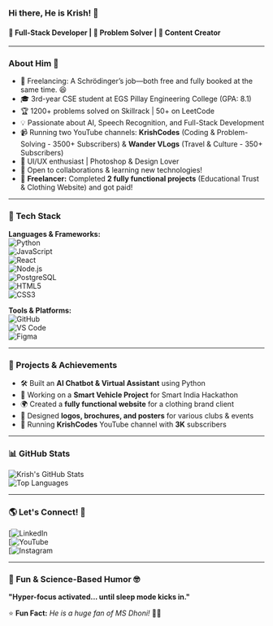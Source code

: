 ### Hi there, He is Krish! 👋  

#### 🚀 Full-Stack Developer | 🧠 Problem Solver | 🎥 Content Creator  

---

### About Him 🚀  
- 🚀 Freelancing: A Schrödinger’s job—both free and fully booked at the same time. 😆
- 🎓 3rd-year CSE student at EGS Pillay Engineering College (GPA: 8.1)
- 🏆 1200+ problems solved on Skillrack | 50+ on LeetCode
- 💡 Passionate about AI, Speech Recognition, and Full-Stack Development
- 📹 Running two YouTube channels: **KrishCodes** (Coding & Problem-Solving - 3500+ Subscribers) & **Wander VLogs** (Travel & Culture - 350+ Subscribers)
- 🎨 UI/UX enthusiast | Photoshop & Design Lover
- 💬 Open to collaborations & learning new technologies!
- 💼 **Freelancer:** Completed **2 fully functional projects** (Educational Trust & Clothing Website) and got paid!

---

### 🚀 Tech Stack  

**Languages & Frameworks:**  
![Python](https://img.shields.io/badge/-Python-3776AB?style=flat&logo=python&logoColor=white)  
![JavaScript](https://img.shields.io/badge/-JavaScript-F7DF1E?style=flat&logo=javascript&logoColor=black)  
![React](https://img.shields.io/badge/-React-61DAFB?style=flat&logo=react&logoColor=black)  
![Node.js](https://img.shields.io/badge/-Node.js-339933?style=flat&logo=node.js&logoColor=white)  
![PostgreSQL](https://img.shields.io/badge/-PostgreSQL-4169E1?style=flat&logo=postgresql&logoColor=white)  
![HTML5](https://img.shields.io/badge/-HTML5-E34F26?style=flat&logo=html5&logoColor=white)  
![CSS3](https://img.shields.io/badge/-CSS3-1572B6?style=flat&logo=css3)  

**Tools & Platforms:**  
![GitHub](https://img.shields.io/badge/-GitHub-181717?style=flat&logo=github)  
![VS Code](https://img.shields.io/badge/-VS%20Code-007ACC?style=flat&logo=visual-studio-code)  
![Figma](https://img.shields.io/badge/-Figma-F24E1E?style=flat&logo=figma&logoColor=white)  

---

### 🌟 Projects & Achievements  

- 🛠 Built an **AI Chatbot & Virtual Assistant** using Python  
- 🚗 Working on a **Smart Vehicle Project** for Smart India Hackathon  
- 🌍 Created a **fully functional website** for a clothing brand client  
- 🎨 Designed **logos, brochures, and posters** for various clubs & events  
- 🎤 Running **KrishCodes** YouTube channel with **3K** subscribers 

---

### 📊 GitHub Stats  
![Krish's GitHub Stats](https://github-readme-stats.vercel.app/api?username=Krishnarajan7&show_icons=true&theme=radical)  
![Top Languages](https://github-readme-stats.vercel.app/api/top-langs/?username=Krishnarajan7&layout=compact&theme=radical)  


---

### 🌎 Let's Connect! 🔗  
[![LinkedIn](https://www.linkedin.com/in/krishnarajan007?utm_source=share&utm_campaign=share_via&utm_content=profile&utm_medium=android_app)  
[![YouTube](https://youtube.com/@krishcodes-io?si=KCFnl_poYzTY_OsM)  
[![Instagram](https://www.instagram.com/_.krish.irizz?igsh=MXV6eHJ4dHQxeHZqbg==)  

---

### 🧪 Fun & Science-Based Humor 🤓  
**"Hyper-focus activated... until sleep mode kicks in."**  

⭐ **Fun Fact:** *He is a huge fan of MS Dhoni!* 🏏🔥

